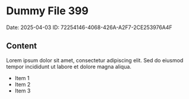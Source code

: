 # Dummy File 399

Date: 2025-04-03
ID: 72254146-4068-426A-A2F7-2CE253976A4F

## Content

Lorem ipsum dolor sit amet, consectetur adipiscing elit.
Sed do eiusmod tempor incididunt ut labore et dolore magna aliqua.

* Item 1
* Item 2
* Item 3

